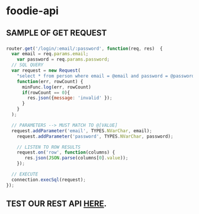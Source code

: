 # foodie-api

## SAMPLE OF GET REQUEST

###
```javascript
router.get('/login/:email/:password', function(req, res)  {
  var email = req.params.email;
	var password = req.params.password;
  // SQL QUERY
  var request = new Request(
    "select * from person where email = @email and password = @password FOR JSON AUTO",
    function(err, rowCount) {
      minFunc.log(err, rowCount)
      if(rowCount == 0){
        res.json({message: 'invalid' });
      }
    }
  );

  // PARAMETERS --> MUST MATCH TO @[VALUE]
  request.addParameter('email', TYPES.NVarChar, email);
	request.addParameter('password', TYPES.NVarChar, password);

	// LISTEN TO ROW RESULTS
	request.on('row', function(columns) {
	   res.json(JSON.parse(columns[0].value));
	});

  // EXECUTE
  connection.execSql(request);
});
```

## TEST OUR REST API [HERE](https://foodin-api.herokuapp.com/person/login/zhiyong@gmail.com/123).
